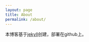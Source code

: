 ```yaml
---
layout: page
title: About
permalink: /about/
---
```

本博客基于[jekyll](https://jekyllrb.com/)创建，部署在github上。

